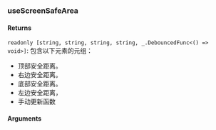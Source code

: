 ### useScreenSafeArea

#### Returns

`readonly [string, string, string, string, _.DebouncedFunc<() => void>]`: 包含以下元素的元组：

- 顶部安全距离。
- 右边安全距离。
- 底部安全距离。
- 左边安全距离，
- 手动更新函数

#### Arguments

